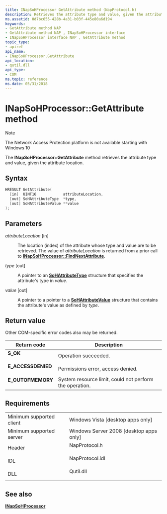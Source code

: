 ```yaml
---
title: INapSoHProcessor GetAttribute method (NapProtocol.h)
description: Retrieves the attribute type and value, given the attribute location.
ms.assetid: 0d7bc655-428b-4a31-b03f-445e80a6d194
keywords:
- GetAttribute method NAP
- GetAttribute method NAP , INapSoHProcessor interface
- INapSoHProcessor interface NAP , GetAttribute method
topic_type:
- apiref
api_name:
- INapSoHProcessor.GetAttribute
api_location:
- qutil.dll
api_type:
- COM
ms.topic: reference
ms.date: 05/31/2018
---
```


# INapSoHProcessor::GetAttribute method

> [!Note]  
> The Network Access Protection platform is not available starting with Windows 10

 

The **INapSoHProcessor::GetAttribute** method retrieves the attribute type and value, given the attribute location.

## Syntax


```C++
HRESULT GetAttribute(
  [in]  UINT16            attributeLocation,
  [out] SoHAttributeType  *type,
  [out] SoHAttributeValue **value
);
```



## Parameters

<dl> <dt>

*attributeLocation* \[in\]
</dt> <dd>

The location (index) of the attribute whose type and value are to be retrieved. The value of *attributeLocation* is returned from a prior call to [**INapSoHProcessor::FindNextAttribute**](inapsohprocessor-findnextattribute-method.md).

</dd> <dt>

*type* \[out\]
</dt> <dd>

A pointer to an [**SoHAttributeType**](sohattributetype-enum.md) structure that specifies the attribute's type in *value*.

</dd> <dt>

*value* \[out\]
</dt> <dd>

A pointer to a pointer to a [**SoHAttributeValue**](sohattributevalue-union.md) structure that contains the attribute's value as defined by *type*.

</dd> </dl>

## Return value

Other COM-specific error codes also may be returned.



| Return code                                                                                     | Description                                                        |
|-------------------------------------------------------------------------------------------------|--------------------------------------------------------------------|
| <dl> <dt>**S\_OK** </dt> </dl>           | Operation succeeded.<br/>                                    |
| <dl> <dt>**E\_ACCESSDENIED** </dt> </dl> | Permissions error, access denied.<br/>                       |
| <dl> <dt>**E\_OUTOFMEMORY** </dt> </dl>  | System resource limit, could not perform the operation.<br/> |



 

## Requirements



|                                     |                                                                                            |
|-------------------------------------|--------------------------------------------------------------------------------------------|
| Minimum supported client<br/> | Windows Vista \[desktop apps only\]<br/>                                             |
| Minimum supported server<br/> | Windows Server 2008 \[desktop apps only\]<br/>                                       |
| Header<br/>                   | <dl> <dt>NapProtocol.h</dt> </dl>   |
| IDL<br/>                      | <dl> <dt>NapProtocol.idl</dt> </dl> |
| DLL<br/>                      | <dl> <dt>Qutil.dll</dt> </dl>       |



## See also

<dl> <dt>

[**INapSoHProcessor**](inapsohprocessor.md)
</dt> </dl>

 

 





